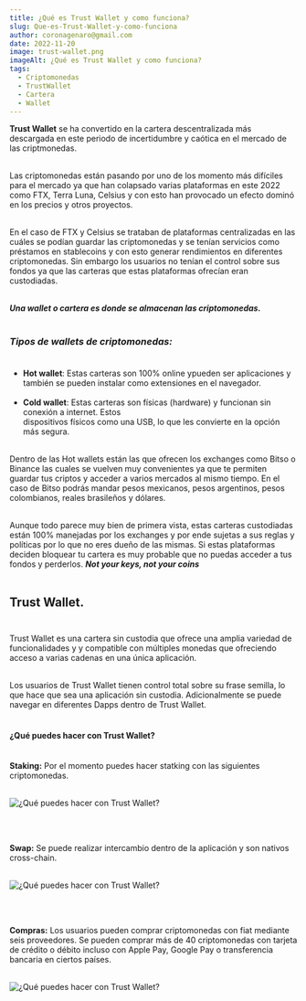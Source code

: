 ```yaml
---
title: ¿Qué es Trust Wallet y como funciona?
slug: Que-es-Trust-Wallet-y-como-funciona
author: coronagenaro@gmail.com
date: 2022-11-20
image: trust-wallet.png
imageAlt: ¿Qué es Trust Wallet y como funciona?
tags:
  - Criptomonedas
  - TrustWallet
  - Cartera
  - Wallet
---
```

**T﻿rust Wallet** se ha convertido en la cartera descentralizada más descargada en este periodo de incertidumbre y caótica en el mercado de las criptmonedas.<br/><br/>

L﻿as criptomonedas están pasando por uno de los momento más difíciles para el mercado ya que han colapsado varias plataformas en este 2022 como FTX, Terra Luna, Celsius y con esto han provocado un efecto dominó en los precios y otros proyectos.<br/><br/>

En el caso de FTX y Celsius se trataban de plataformas centralizadas en las cuáles se podían guardar las criptomonedas y se tenían servicios como préstamos en stablecoins y con esto generar rendimientos en diferentes criptomonedas. Sin embargo los usuarios no tenían el control sobre sus fondos ya que las carteras que estas plataformas ofrecían eran custodiadas.<br/><br/>

***Una wallet o cartera es donde se almacenan las criptomonedas.***<br/><br/>

### ***Tipos de wallets de criptomonedas:<br/><br/>***

* **Hot wallet**: Estas carteras son 100% online ypueden ser aplicaciones y también se pueden instalar como extensiones en el navegador.<br/><br/>
* **Cold wallet**: Estas carteras son físicas (hardware) y funcionan sin conexión a internet. Estos\
  dispositivos físicos como una USB, lo que les convierte en la opción más segura.<br/><br/>

D﻿entro de las Hot wallets están las que ofrecen los exchanges como Bitso o Binance las cuales se vuelven muy convenientes ya que te permiten guardar tus criptos y acceder a varios mercados al mismo tiempo. En el caso de Bitso podrás mandar pesos mexicanos, pesos argentinos, pesos colombianos, reales brasileños y dólares.<br/><br/>

A﻿unque todo parece muy bien de primera vista, estas carteras custodiadas están 100% manejadas por los exchanges y por ende sujetas a sus reglas y políticas por lo que no eres dueño de las mismas. Si estas plataformas deciden bloquear tu cartera es muy probable que no puedas acceder a tus fondos y perderlos. ***Not your keys, not your coins***<br/><br/>

## T﻿rust Wallet.<br/><br/>

Trust Wallet es una cartera sin custodia que ofrece una amplia variedad de funcionalidades y y compatible con múltiples monedas que ofreciendo acceso a varias cadenas en una única aplicación. <br/><br/>

Los usuarios de Trust Wallet tienen control total sobre su frase semilla, lo que hace que sea una aplicación sin custodia. Adicionalmente se puede navegar en diferentes Dapps dentro de Trust Wallet.<br/><br/>

#### ¿Qué puedes hacer con Trust Wallet?<br/><br/>

**Staking:** Por el momento puedes hacer statking con las siguientes criptomonedas.<br/><br/>

![](trustwallet-staking.jpg "¿Qué puedes hacer con Trust Wallet?")

<br/><br/>

**Swap:** Se puede realizar intercambio dentro de la aplicación y son nativos cross-chain.<br/><br/>

![](swap.jpg "¿Qué puedes hacer con Trust Wallet?")

<br/><br/>

**Compras:** Los usuarios pueden comprar criptomonedas con fiat mediante seis proveedores. Se pueden comprar más de 40 criptomonedas con tarjeta de crédito o débito incluso con Apple Pay, Google Pay o transferencia bancaria en ciertos países.<br/><br/>

![](comprastrsut.jpg "¿Qué puedes hacer con Trust Wallet?")

<br/><br/>